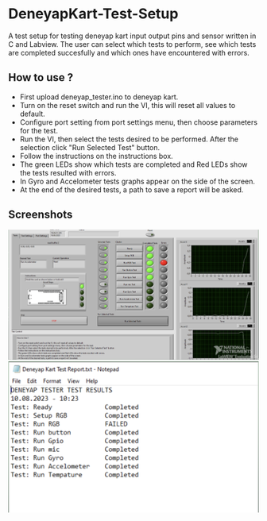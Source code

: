 # DeneyapKart-Test-Setup
A test setup for testing deneyap kart input output pins and sensor written in C and Labview. The user can select which tests to perform, see which tests are completed succesfully and which ones have encountered with errors.  

## How to use ?
- First upload deneyap_tester.ino to deneyap kart.
- Turn on the reset switch and run the VI, this will reset all values to default.
- Configure port setting from port settings menu, then choose parameters for the test.
- Run the VI, then select the tests desired to be performed. After the selection click "Run Selected Test" button.
- Follow the instructions on the instructions box.
- The green LEDs show which tests are completed and Red LEDs show the tests resulted with errors.
- In Gyro and Accelometer tests graphs appear on the side of the screen.
- At the end of the desired tests, a path to save a report will be asked.

## Screenshots

![alt text](https://github.com/Ahmetf1/DeneyapKart-Test-Setup/blob/main/image/image_app.png?raw=true)
![alt text](https://github.com/Ahmetf1/DeneyapKart-Test-Setup/blob/main/image/image_report.png?raw=true)
